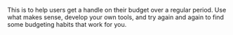 This is to help users get a handle on their budget over a regular period. Use what makes sense, develop your own tools, and try again and again to find some budgeting habits that work for you.
